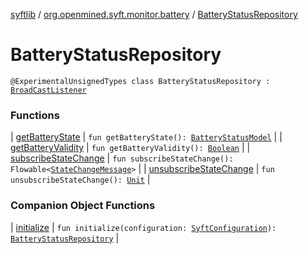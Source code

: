 [syftlib](../../index.md) / [org.openmined.syft.monitor.battery](../index.md) / [BatteryStatusRepository](./index.md)

# BatteryStatusRepository

`@ExperimentalUnsignedTypes class BatteryStatusRepository : `[`BroadCastListener`](../../org.openmined.syft.monitor/-broad-cast-listener/index.md)

### Functions

| [getBatteryState](get-battery-state.md) | `fun getBatteryState(): `[`BatteryStatusModel`](../-battery-status-model/index.md) |
| [getBatteryValidity](get-battery-validity.md) | `fun getBatteryValidity(): `[`Boolean`](https://kotlinlang.org/api/latest/jvm/stdlib/kotlin/-boolean/index.html) |
| [subscribeStateChange](subscribe-state-change.md) | `fun subscribeStateChange(): Flowable<`[`StateChangeMessage`](../../org.openmined.syft.monitor/-state-change-message/index.md)`>` |
| [unsubscribeStateChange](unsubscribe-state-change.md) | `fun unsubscribeStateChange(): `[`Unit`](https://kotlinlang.org/api/latest/jvm/stdlib/kotlin/-unit/index.html) |

### Companion Object Functions

| [initialize](initialize.md) | `fun initialize(configuration: `[`SyftConfiguration`](../../org.openmined.syft.domain/-syft-configuration/index.md)`): `[`BatteryStatusRepository`](./index.md) |

